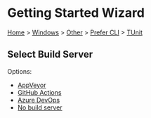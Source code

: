 # Getting Started Wizard

[Home](/docs/wiz/readme.md) > [Windows](Windows.md) > [Other](Windows_Other.md) > [Prefer CLI](Windows_Other_Cli.md) > [TUnit](Windows_Other_Cli_TUnit.md)

## Select Build Server

Options:
 * [AppVeyor](Windows_Other_Cli_TUnit_AppVeyor.md)
 * [GitHub Actions](Windows_Other_Cli_TUnit_GitHubActions.md)
 * [Azure DevOps](Windows_Other_Cli_TUnit_AzureDevOps.md)
 * [No build server](Windows_Other_Cli_TUnit_None.md)
